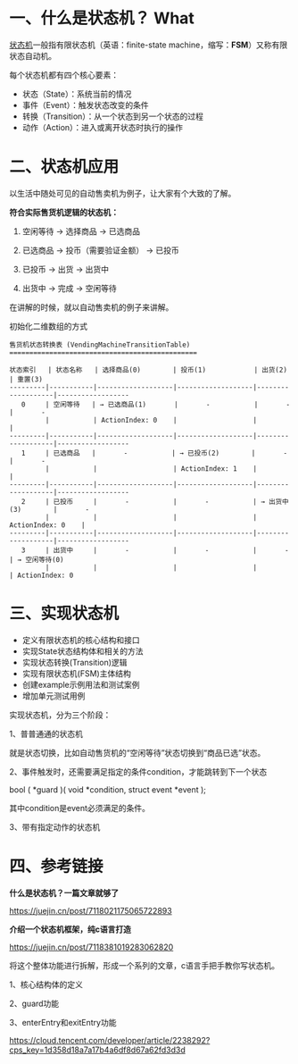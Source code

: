 

# 一、什么是状态机？ What

[状态机](https://link.juejin.cn/?target=https%3A%2F%2Fzh.wikipedia.org%2Fzh-hans%2F%E6%9C%89%E9%99%90%E7%8A%B6%E6%80%81%E6%9C%BA%3Fwprov%3Dsfla1)一般指有限状态机（英语：finite-state machine，缩写：**FSM**）又称有限状态自动机。

每个状态机都有四个核心要素：

- 状态（State）：系统当前的情况
- 事件（Event）：触发状态改变的条件
- 转换（Transition）：从一个状态到另一个状态的过程
- 动作（Action）：进入或离开状态时执行的操作



# 二、状态机应用

以生活中随处可见的自动售卖机为例子，让大家有个大致的了解。

**符合实际售货机逻辑的状态机：**

1. 空闲等待 → 选择商品 → 已选商品

1. 已选商品 → 投币（需要验证金额） → 已投币

1. 已投币 → 出货 → 出货中

1. 出货中 → 完成 → 空闲等待



在讲解的时候，就以自动售卖机的例子来讲解。

初始化二维数组的方式

```
售货机状态转换表 (VendingMachineTransitionTable)
===============================================

状态索引   | 状态名称   | 选择商品(0)        | 投币(1)            | 出货(2)            | 重置(3)
---------|-----------|-------------------|-------------------|-------------------|------------------
   0     | 空闲等待   | → 已选商品(1)       |       -           |       -           |       -
         |           | ActionIndex: 0    |                   |                   |
---------|-----------|-------------------|-------------------|-------------------|------------------
   1     | 已选商品   |       -           | → 已投币(2)        |       -           |       -
         |           |                   | ActionIndex: 1    |                   |
---------|-----------|-------------------|-------------------|-------------------|------------------
   2     | 已投币     |       -           |       -           | → 出货中(3)        |       -
         |           |                   |                   | ActionIndex: 0    |
---------|-----------|-------------------|-------------------|-------------------|------------------
   3     | 出货中     |       -           |       -           |       -           | → 空闲等待(0)
         |           |                   |                   |                   | ActionIndex: 0
```



# 三、实现状态机

- 定义有限状态机的核心结构和接口
- 实现State状态结构体和相关的方法
- 实现状态转换(Transition)逻辑
- 实现有限状态机(FSM)主体结构
- 创建example示例用法和测试案例
- 增加单元测试用例



实现状态机，分为三个阶段：

1、普普通通的状态机

就是状态切换，比如自动售货机的“空闲等待”状态切换到“商品已选”状态。



2、事件触发时，还需要满足指定的条件condition，才能跳转到下一个状态

bool ( *guard )( void *condition, struct event *event );

其中condition是event必须满足的条件。



3、带有指定动作的状态机



# 四、参考链接



**什么是状态机？一篇文章就够了**

https://juejin.cn/post/7118021175065722893



**介绍一个状态机框架，纯c语言打造**

https://juejin.cn/post/7118381019283062820



将这个整体功能进行拆解，形成一个系列的文章，c语言手把手教你写状态机。

1、核心结构体的定义

2、guard功能

3、enterEntry和exitEntry功能



https://cloud.tencent.com/developer/article/2238292?cps_key=1d358d18a7a17b4a6df8d67a62fd3d3d